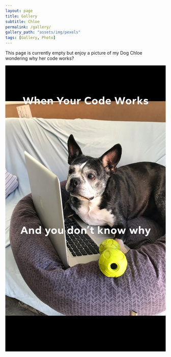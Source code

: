 ```yaml
---
layout: page
title: Gallery
subtitle: Chloe
permalink: /gallery/
gallery_path: "assets/img/pexels"
tags: [Gallery, Photo]
---
```


This page is currently empty 
but enjoy a picture of my Dog Chloe wondering why her code works?

![Chloe](/assets/img/chloe.jpg)